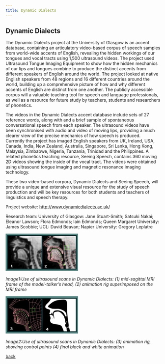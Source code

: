 ```yaml
---
title: Dynamic Dialects
---
```


## Dynamic Dialects

The Dynamic Dialects project at the University of Glasgow is an accent database, containing an articulatory video-based corpus of speech samples from world-wide accents of English, revealing the hidden workings of our tongues and vocal tracts using 1,500 ultrasound videos. The project used Ultrasound Tongue Imaging Equipment to show how the hidden mechanics of our lips and tongues combine to produce the distinct accents from different speakers of English around the world. The project looked at native English speakers from 48 regions and 16 different countries around the world, building up a comprehensive picture of how and why different accents of English are distinct from one another. The publicly accessible corpus will a valuable teaching tool for speech and language professionals, as well as a resource for future study by teachers, students and researchers of phonetics.

The videos in the Dynamic Dialects accent database include sets of 27 reference words, along with and a brief sample of spontaneous conversational speech from each speaker. The ultrasound videos have been synchronised with audio and video of moving lips, providing a much clearer view of the precise mechanics of how speech is produced. Currently the project has imaged English speakers from UK, Ireland, USA, Canada, India, New Zealand, Australia, Singapore, Sri Lanka, Hong Kong, Malaysia, Zimbabwe, Nigeria, Tanzania, Trinidad and the Philippines. A related phonetics teaching resource, Seeing Speech, contains 360 moving 2D videos showing the inside of the vocal tract. The videos were obtained using ultrasound tongue imaging and magnetic resonance imaging technology. 

These two video-based corpora, Dynamic Dialects and Seeing Speech, will provide a unique and extensive visual resource for the study of speech production and will be key resources for both students and teachers of linguistics and speech therapy.

Project website: http://www.dynamicdialects.ac.uk/

Research team: University of Glasgow: Jane Stuart-Smith; Satsuki Nakai; Eleanor Lawson; Flora Edmonds; Iain Edmonds; Queen Margaret University: James Scobbie; UCL: David Beavan; Napier University: Gregory Leplatre

![image: Use of ultrasound scans in Dynamic Dialects: (1) mid-sagittal MRI frame of the model-talker’s head, (2) animation rig superimposed on the MRI frame](Images/05a.jpg)

_Image1:Use of ultrasound scans in Dynamic Dialects: (1) mid-sagittal MRI frame of the model-talker’s head, (2) animation rig superimposed on the MRI frame_

![image1: Use of ultrasound scans in Dynamic Dialects: (3) animation rig, showing control points (4) final black and white animation](Images/05b.jpg)

_Image2:Use of ultrasound scans in Dynamic Dialects: (3) animation rig, showing control points (4) final black and white animation_

[back](./)